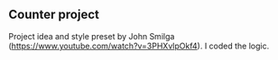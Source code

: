 ## Counter project

Project idea and style preset by John Smilga (https://www.youtube.com/watch?v=3PHXvlpOkf4).
I coded the logic.
